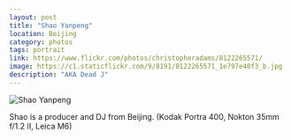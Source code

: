 ```yaml
---
layout: post
title: "Shao Yanpeng"
location: Beijing
category: photos
tags: portrait
link: https://www.flickr.com/photos/christopheradams/8122265571/
image: https://c1.staticflickr.com/9/8191/8122265571_1e797e40f3_b.jpg
description: "AKA Dead J"
---
```


![Shao Yanpeng](https://c1.staticflickr.com/9/8191/8122265571_1e797e40f3_b.jpg)

Shao is a producer and DJ from Beijing. (Kodak Portra 400, Nokton
35mm f/1.2 II, Leica M6)
